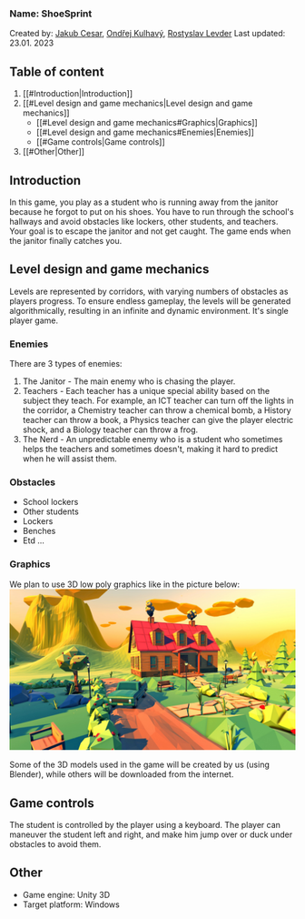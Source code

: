 
### Name: ShoeSprint
Created by: [Jakub Cesar](https://github.com/cesarjakub), [Ondřej Kulhavý](https://github.com/OndrejKulhavy), [Rostyslav Levder](https://github.com/RostaJecna)
Last updated: 23.01. 2023


## Table of content
1) [[#Introduction|Introduction]]
2) [[#Level design and game mechanics|Level design and game mechanics]]
	- [[#Level design and game mechanics#Graphics|Graphics]]
	- [[#Level design and game mechanics#Enemies|Enemies]]
	- [[#Game controls|Game controls]]
3) [[#Other|Other]]


## Introduction
In this game, you play as a student who is running away from the janitor because he forgot to put on his shoes. You have to run through the school's hallways and avoid obstacles like lockers, other students, and teachers. Your goal is to escape the janitor and not get caught. The game ends when the janitor finally catches you.


## Level design and game mechanics
Levels are represented by corridors, with varying numbers of obstacles as players progress. To ensure endless gameplay, the levels will be generated algorithmically, resulting in an infinite and dynamic environment.
It's single player game.

### Enemies
There are 3 types of enemies:
1. The Janitor - The main enemy who is chasing the player.
2. Teachers - Each teacher has a unique special ability based on the subject they teach. For example, an ICT teacher can turn off the lights in the corridor, a Chemistry teacher can throw a chemical bomb, a History teacher can throw a book, a Physics teacher can give the player electric shock, and a Biology teacher can throw a frog.
3. The Nerd - An unpredictable enemy who is a student who sometimes helps the teachers and sometimes doesn't, making it hard to predict when he will assist them.
### Obstacles
- School lockers
- Other students
- Lockers
- Benches
- Etd ...


### Graphics
We plan to use 3D low poly graphics like in the picture below:
![Alt text](low%20poly.jpg)

Some of the 3D models used in the game will be created by us (using Blender), while others will be downloaded from the internet.

## Game controls
The student is controlled by the player using a keyboard. The player can maneuver the student left and right, and make him jump over or duck under obstacles to avoid them.

## Other
- Game engine: Unity 3D
- Target platform: Windows